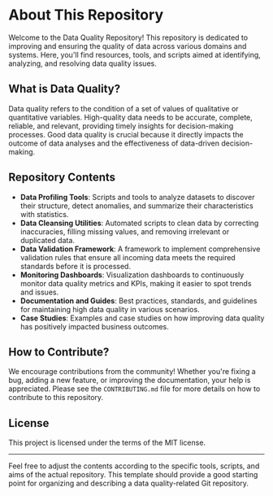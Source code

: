 # About This Repository

Welcome to the Data Quality Repository! This repository is dedicated to improving and ensuring the quality of data across various domains and systems. Here, you'll find resources, tools, and scripts aimed at identifying, analyzing, and resolving data quality issues.

## What is Data Quality?

Data quality refers to the condition of a set of values of qualitative or quantitative variables. High-quality data needs to be accurate, complete, reliable, and relevant, providing timely insights for decision-making processes. Good data quality is crucial because it directly impacts the outcome of data analyses and the effectiveness of data-driven decision-making.

## Repository Contents

- **Data Profiling Tools**: Scripts and tools to analyze datasets to discover their structure, detect anomalies, and summarize their characteristics with statistics.
- **Data Cleansing Utilities**: Automated scripts to clean data by correcting inaccuracies, filling missing values, and removing irrelevant or duplicated data.
- **Data Validation Framework**: A framework to implement comprehensive validation rules that ensure all incoming data meets the required standards before it is processed.
- **Monitoring Dashboards**: Visualization dashboards to continuously monitor data quality metrics and KPIs, making it easier to spot trends and issues.
- **Documentation and Guides**: Best practices, standards, and guidelines for maintaining high data quality in various scenarios.
- **Case Studies**: Examples and case studies on how improving data quality has positively impacted business outcomes.

## How to Contribute?

We encourage contributions from the community! Whether you're fixing a bug, adding a new feature, or improving the documentation, your help is appreciated. Please see the `CONTRIBUTING.md` file for more details on how to contribute to this repository.

## License

This project is licensed under the terms of the MIT license.

---

Feel free to adjust the contents according to the specific tools, scripts, and aims of the actual repository. This template should provide a good starting point for organizing and describing a data quality-related Git repository.
